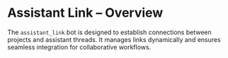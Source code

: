 # Assistant Link – Overview

The `assistant_link` bot is designed to establish connections between projects and assistant threads. It manages links dynamically and ensures seamless integration for collaborative workflows.